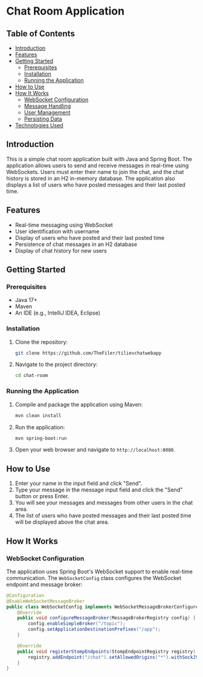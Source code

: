 # Chat Room Application

## Table of Contents
- [Introduction](#introduction)
- [Features](#features)
- [Getting Started](#getting-started)
    - [Prerequisites](#prerequisites)
    - [Installation](#installation)
    - [Running the Application](#running-the-application)
- [How to Use](#how-to-use)
- [How It Works](#how-it-works)
    - [WebSocket Configuration](#websocket-configuration)
    - [Message Handling](#message-handling)
    - [User Management](#user-management)
    - [Persisting Data](#persisting-data)
- [Technologies Used](#technologies-used)

## Introduction
This is a simple chat room application built with Java and Spring Boot. The application allows users to send and receive messages in real-time using WebSockets. Users must enter their name to join the chat, and the chat history is stored in an H2 in-memory database. The application also displays a list of users who have posted messages and their last posted time.

## Features
- Real-time messaging using WebSocket
- User identification with username
- Display of users who have posted and their last posted time
- Persistence of chat messages in an H2 database
- Display of chat history for new users

## Getting Started

### Prerequisites
- Java 17+
- Maven
- An IDE (e.g., IntelliJ IDEA, Eclipse)

### Installation
1. Clone the repository:
    ```bash
    git clone https://github.com/TheFiler/tilievchatwebapp
    ```
2. Navigate to the project directory:
    ```bash
    cd chat-room
    ```

### Running the Application
1. Compile and package the application using Maven:
    ```bash
    mvn clean install
    ```
2. Run the application:
    ```bash
    mvn spring-boot:run
    ```
3. Open your web browser and navigate to `http://localhost:8080`.

## How to Use
1. Enter your name in the input field and click "Send".
2. Type your message in the message input field and click the "Send" button or press Enter.
3. You will see your messages and messages from other users in the chat area.
4. The list of users who have posted messages and their last posted time will be displayed above the chat area.

## How It Works

### WebSocket Configuration
The application uses Spring Boot's WebSocket support to enable real-time communication. The `WebSocketConfig` class configures the WebSocket endpoint and message broker:
```java
@Configuration
@EnableWebSocketMessageBroker
public class WebSocketConfig implements WebSocketMessageBrokerConfigurer {
    @Override
    public void configureMessageBroker(MessageBrokerRegistry config) {
        config.enableSimpleBroker("/topic");
        config.setApplicationDestinationPrefixes("/app");
    }

    @Override
    public void registerStompEndpoints(StompEndpointRegistry registry) {
        registry.addEndpoint("/chat").setAllowedOrigins("*").withSockJS().setInterceptors(new UserHandshakeInterceptor());
    }
}
